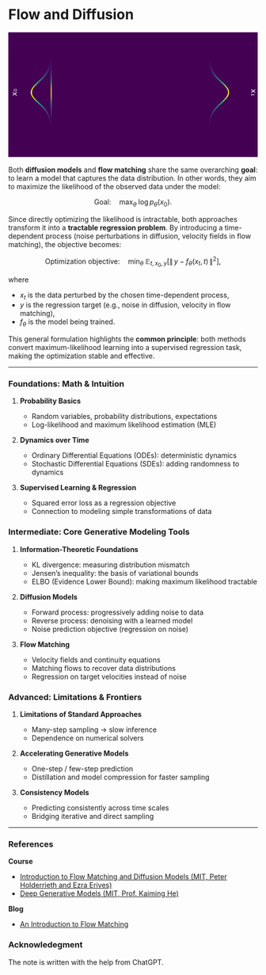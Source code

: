 # Flow and Diffusion

![diffusion](docs/representative.gif)


Both **diffusion models** and **flow matching** share the same overarching **goal**: to learn a model that captures the data distribution. In other words, they aim to maximize the likelihood of the observed data under the model:

```math
\text{Goal:}\quad \max_\theta \; \log p_\theta(x_0).
```

Since directly optimizing the likelihood is intractable, both approaches transform it into a **tractable regression problem**. By introducing a time-dependent process (noise perturbations in diffusion, velocity fields in flow matching), the objective becomes:

```math
\text{Optimization objective:}\quad 
\min_\theta \; 
\mathbb{E}_{t, x_0, y}
\Big[
  \|\, y - f_\theta(x_t, t)\,\|^2
\Big],
```

where

* $x_t$ is the data perturbed by the chosen time-dependent process,
* $y$ is the regression target (e.g., noise in diffusion, velocity in flow matching),
* $f_\theta$ is the model being trained.

This general formulation highlights the **common principle**: both methods convert maximum-likelihood learning into a supervised regression task, making the optimization stable and effective.

--- 
### Foundations: Math & Intuition

1. **Probability Basics**

   * Random variables, probability distributions, expectations
   * Log-likelihood and maximum likelihood estimation (MLE)

2. **Dynamics over Time**

   * Ordinary Differential Equations (ODEs): deterministic dynamics
   * Stochastic Differential Equations (SDEs): adding randomness to dynamics

3. **Supervised Learning & Regression**

   * Squared error loss as a regression objective
   * Connection to modeling simple transformations of data

### Intermediate: Core Generative Modeling Tools

1. **Information-Theoretic Foundations**

   * KL divergence: measuring distribution mismatch
   * Jensen’s inequality: the basis of variational bounds
   * ELBO (Evidence Lower Bound): making maximum likelihood tractable

2. **Diffusion Models**

   * Forward process: progressively adding noise to data
   * Reverse process: denoising with a learned model
   * Noise prediction objective (regression on noise)

3. **Flow Matching**

   * Velocity fields and continuity equations
   * Matching flows to recover data distributions
   * Regression on target velocities instead of noise


### Advanced: Limitations & Frontiers

1. **Limitations of Standard Approaches**

   * Many-step sampling → slow inference
   * Dependence on numerical solvers

2. **Accelerating Generative Models**

   * One-step / few-step prediction
   * Distillation and model compression for faster sampling

3. **Consistency Models**

   * Predicting consistently across time scales
   * Bridging iterative and direct sampling


--- 
### References

**Course**

- [Introduction to Flow Matching and Diffusion Models (MIT, Peter Holderrieth and Ezra Erives)](https://diffusion.csail.mit.edu/) 
- [Deep Generative Models (MIT, Prof. Kaiming He)](https://mit-6s978.github.io/schedule.html)


**Blog**

- [An Introduction to Flow Matching](https://mlg.eng.cam.ac.uk/blog/2024/01/20/flow-matching.html)


### Acknowledegment 

The note is written with the help from ChatGPT.